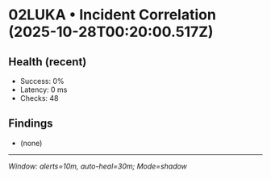 # 02LUKA • Incident Correlation (2025-10-28T00:20:00.517Z)

## Health (recent)
- Success: 0%
- Latency: 0 ms
- Checks: 48

## Findings
- (none)

---
_Window: alerts=10m, auto-heal=30m; Mode=shadow_
